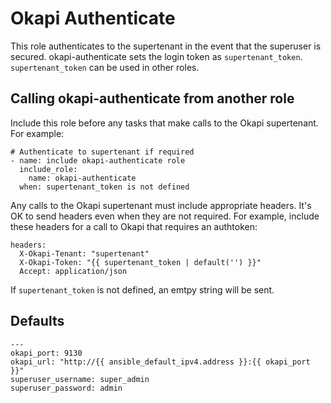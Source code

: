 # Okapi Authenticate
This role authenticates to the supertenant in the event that the superuser is secured. okapi-authenticate sets the login token as `supertenant_token`. `supertenant_token` can be used in other roles.

## Calling okapi-authenticate from another role
Include this role before any tasks that make calls to the Okapi supertenant. For example:
```
# Authenticate to supertenant if required
- name: include okapi-authenticate role
  include_role:
    name: okapi-authenticate
  when: supertenant_token is not defined
```
Any calls to the Okapi supertenant must include appropriate headers. It's OK to send headers even when they are not required. For example, include these headers for a call to Okapi that requires an authtoken:
```
headers:
  X-Okapi-Tenant: "supertenant"
  X-Okapi-Token: "{{ supertenant_token | default('') }}"
  Accept: application/json
```
If `supertenant_token` is not defined, an emtpy string will be sent.

## Defaults
```
---
okapi_port: 9130
okapi_url: "http://{{ ansible_default_ipv4.address }}:{{ okapi_port }}"
superuser_username: super_admin
superuser_password: admin
```

